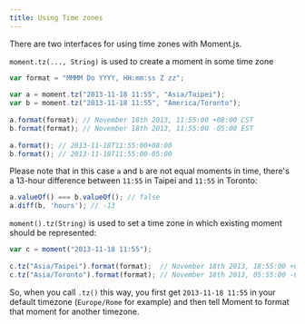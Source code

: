 ```yaml
---
title: Using Time zones
---
```


There are two interfaces for using time zones with Moment.js.

`moment.tz(..., String)` is used to create a moment in some time zone

```js
var format = "MMMM Do YYYY, HH:mm:ss Z zz";
  
var a = moment.tz("2013-11-18 11:55", "Asia/Taipei");
var b = moment.tz("2013-11-18 11:55", "America/Toronto");
  
a.format(format); // November 18th 2013, 11:55:00 +08:00 CST
b.format(format); // November 18th 2013, 11:55:00 -05:00 EST
  
a.format(); // 2013-11-18T11:55:00+08:00
b.format(); // 2013-11-18T11:55:00-05:00

```
Please note that in this case `a` and `b` are not equal moments in time, there's a 13-hour difference between `11:55` in Taipei and `11:55` in Toronto:

```js   
a.valueOf() === b.valueOf(); // false  
a.diff(b, 'hours'); // -13
```

  
  
`moment().tz(String)` is used to set a time zone in which existing moment should be represented:

```js 
var c = moment("2013-11-18 11:55");  
  
c.tz("Asia/Taipei").format(format);  // November 18th 2013, 18:55:00 +08:00 CST
c.tz("Asia/Toronto").format(format); // November 18th 2013, 05:55:00 -05:00 EST
```

So, when you call `.tz()` this way, you first get `2013-11-18 11:55` in your default timezone (`Europe/Rome` for example) and then tell Moment to format that moment for another timezone.